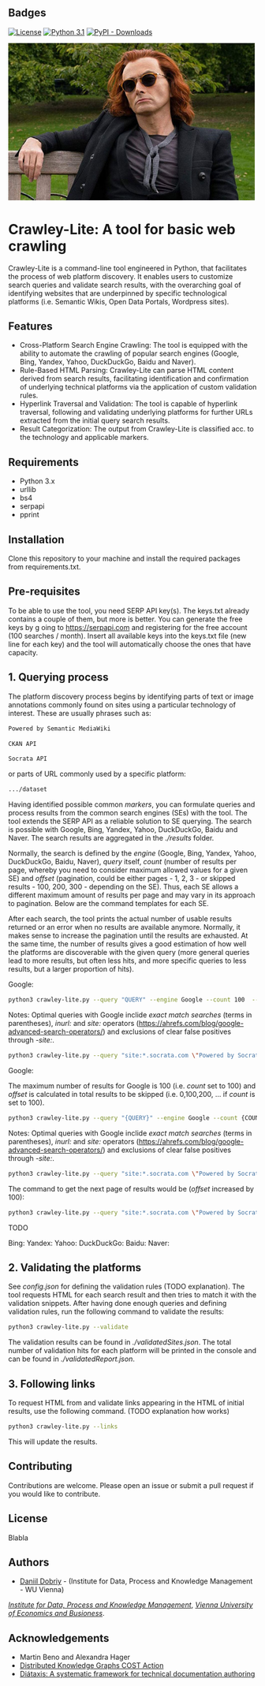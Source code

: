 ## Badges

[![License](https://img.shields.io/badge/License-CC%20BY%204.0-lightgrey.svg)](http://creativecommons.org/licenses/by/4.0/) [![Python 3.1](https://img.shields.io/badge/python-3.1-blue.svg)](https://www.python.org/downloads/release/python-300/) [![PyPI - Downloads](https://img.shields.io/pypi/dd/crawley-lite)]()

<img src="crawley-lite.jpg" width="500">

# Crawley-Lite: A tool for basic web crawling

Crawley-Lite is a command-line tool engineered in Python, that facilitates the process of web platform discovery. It enables users to customize search queries and validate search results, with the overarching goal of identifying websites that are underpinned by specific technological platforms (i.e. Semantic Wikis, Open Data Portals, Wordpress sites). 

## Features

- Cross-Platform Search Engine Crawling: The tool is equipped with the ability to automate the crawling of popular search engines (Google, Bing, Yandex, Yahoo, DuckDuckGo, Baidu and Naver). 
- Rule-Based HTML Parsing: Crawley-Lite can parse HTML content derived from search results, facilitating identification and confirmation of underlying technical platforms via the application of custom validation rules.
- Hyperlink Traversal and Validation: The tool is capable of hyperlink traversal, following and validating underlying platforms for further URLs extracted from the initial query search results.
- Result Categorization: The output from Crawley-Lite is classified acc. to the technology and applicable markers. 

## Requirements

- Python 3.x
- urllib
- bs4
- serpapi
- pprint

## Installation

Clone this repository to your machine and install the required packages from requirements.txt.

## Pre-requisites

To be able to use the tool, you need SERP API key(s). The keys.txt already contains a couple of them, but more is better. You can generate the free keys by g oing to https://serpapi.com and registering for the free account (100 searches / month). Insert all available keys into the keys.txt file (new line for each key) and the tool will automatically choose the ones that have capacity.

## 1. Querying process

The platform discovery process begins by identifying parts of text or image annotations commonly found on sites using a particular technology of interest. These are usually phrases such as:

```bash
Powered by Semantic MediaWiki
```
```bash
CKAN API
```
```bash
Socrata API
```
or parts of URL commonly used by a specific platform:

```bash
.../dataset
```

Having identified possible common _markers_, you can formulate queries and process results from the common search engines (SEs) with the tool. The tool extends the SERP API as a reliable solution to SE querying. The search is possible with Google, Bing, Yandex, Yahoo, DuckDuckGo, Baidu and Naver. The search results are aggregated in the _./results_ folder. 

Normally, the search is defined by the _engine_ (Google, Bing, Yandex, Yahoo, DuckDuckGo, Baidu, Naver), _query_ itself, _count_ (number of results per page, whereby you need to consider maximum allowed values for a given SE) and _offset_ (pagination, could be either pages - 1, 2, 3 - or skipped results - 100, 200, 300 - depending on the SE). Thus, each SE allows a different maximum amount of results per page and may vary in its approach to pagination. Below are the command templates for each SE.

After each search, the tool prints the actual number of usable results returned or an error when no results are available anymore. Normally, it makes sense to increase the pagination until the results are exhausted. At the same time, the number of results gives a good estimation of how well the platforms are discoverable with the given query (more general queries lead to more results, but often less hits, and more specific queries to less results, but a larger proportion of hits).

Google:
```bash
python3 crawley-lite.py --query "QUERY" --engine Google --count 100  --offset 100
```
Notes: Optimal queries with Google inclide _exact match searches_ (terms in parentheses), _inurl:_ and _site:_ operators (https://ahrefs.com/blog/google-advanced-search-operators/) and exclusions of clear false positives through _-site:_. 

```bash
python3 crawley-lite.py --query "site:*.socrata.com \"Powered by Socrata\" -site:socrata.com" --engine Google --count 100  --offset 0
```

Google:

The maximum number of results for Google is 100 (i.e. _count_ set to 100) and _offset_ is calculated in total results to be skipped (i.e. 0,100,200, ... if _count_ is set to 100).

```bash
python3 crawley-lite.py --query "{QUERY}" --engine Google --count {COUNT}  --offset {OFFSET}
```
Notes: Optimal queries with Google inclide _exact match searches_ (terms in parentheses), _inurl:_ and _site:_ operators (https://ahrefs.com/blog/google-advanced-search-operators/) and exclusions of clear false positives through _-site:_. 

```bash
python3 crawley-lite.py --query "site:*.socrata.com \"Powered by Socrata\" -site:socrata.com" --engine Google --count 100  --offset 0
```

The command to get the next page of results would be (_offset_ increased by 100):

```bash
python3 crawley-lite.py --query "site:*.socrata.com \"Powered by Socrata\" -site:socrata.com" --engine Google --count 100  --offset 100
```

TODO

Bing:
Yandex:
Yahoo:
DuckDuckGo:
Baidu:
Naver:

## 2. Validating the platforms

See _config.json_ for defining the validation rules (TODO explanation). The tool requests HTML for each search result and then tries to match it with the validation snippets. After having done enough queries and defining validation rules, run the following command to validate the results:

```bash
python3 crawley-lite.py --validate
```

The validation results can be found in _./validatedSites.json_. The total number of validation hits for each platform will be printed in the console and can be found in  _./validatedReport.json_.

## 3. Following links

To request HTML from and validate links appearing in the HTML of initial results, use the following command. (TODO explanation how works)

```bash
python3 crawley-lite.py --links
```

This will update the results.

## Contributing

Contributions are welcome. Please open an issue or submit a pull request if you would like to contribute.

## License

Blabla


## Authors

- [Daniil Dobriy](https://github.com/semantisch) - (Institute for Data, Process and Knowledge Management - WU Vienna)

*[Institute for Data, Process and Knowledge Management](https://www.wu.ac.at/en/dpkm/)*, *[Vienna University of Economics and Busioness](https://www.wu.ac.at)*.

## Acknowledgements
- Martin Beno and Alexandra Hager
- [Distributed Knowledge Graphs COST Action](https://cost-dkg.eu)
- [Diátaxis: A systematic framework for technical documentation authoring](https://diataxis.fr)
